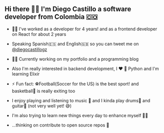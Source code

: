 ## Hi there 🕵️‍♀️ I'm Diego Castillo a software developer from Colombia 🇨🇴
+ 🧑‍💻 I've worked as a developer for 4 years! and as a frontend developer on React for about 2 years

+ Speaking Spanish🇪🇸 and English🇬🇧 so you can tweet me on [@diegocastillogz](https://twitter.com/diegocastillogz)

+ 🧟‍♂️ Currently working on my portfolio and a programming blog  

+ Also I'm really interested in backend development, I ❤ 🐍 Python and I'm learning Elixir

+ ⚡ Fun fact: ⚽Football(Soccer for the US) is the best sport! and basketball🏀 is really exiting too

+ I enjoy playing and listening to music 🎼 and I kinda play drums🥁 and guitar🎸 (not very well yet! 😅)

+ I'm also trying to learn new things every day to enhance myself 🏋️‍♂️

+ ...thinking on contribute to open source repos 🤔
<!--
**diegocastillogz/diegocastillogz** is a ✨ _special_ ✨ repository because its `README.md` (this file) appears on your GitHub profile.

Here are some ideas to get you started:

- 🔭 I’m currently working on ...
- 🌱 I’m currently learning ...
- 👯 I’m looking to collaborate on ...
- 🤔 I’m looking for help with ...
- 💬 Ask me about ...
- 📫 How to reach me: ...
- 😄 Pronouns: ...
- ⚡ Fun fact: ...
-->
